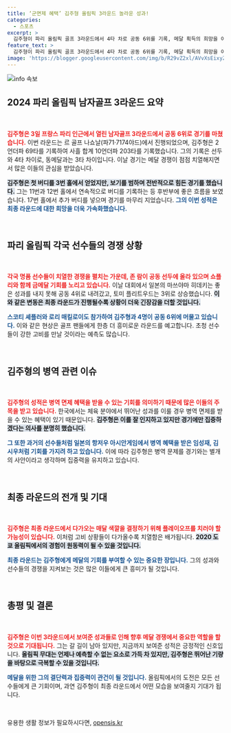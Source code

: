 ```yaml
---
title: ‘군면제 혜택’ 김주형 올림픽 3라운드 놀라운 성과!
categories:
  - 스포츠
excerpt: >
  김주형이 파리 올림픽 골프 3라운드에서 4타 차로 공동 6위를 기록, 메달 획득의 희망을 이어갔다. 동메달이 주어질 경우 병역 면제 혜택이 주목받고 있어 그의 경기가 더욱 긴장감을 높이고 있다.
feature_text: >
  김주형이 파리 올림픽 골프 3라운드에서 4타 차로 공동 6위를 기록, 메달 획득의 희망을 이어갔다. 동메달이 주어질 경우 병역 면제 혜택이 주목받고 있어 그의 경기가 더욱 긴장감을 높이고 있다.
image: 'https://blogger.googleusercontent.com/img/b/R29vZ2xl/AVvXsEixyZcFfHzMRdzZMjFBmAUKJYCLCGyLL1o632UiGVXcaFdKo_bkvkuCioo0uUKlGfBVcT3P84aROyZIXSBEx3Aw5nCQ3pTgDom1WDC4m8eifvWiAmWEEVb4x6G_l8C0QH225ldMjyaFvpxGEBGNO37VmDTDMHGhJPq73UglMfDca1-0aw/s1600/blogspot.png'
---
```


<p><img src="https://blogger.googleusercontent.com/img/b/R29vZ2xl/AVvXsEixyZcFfHzMRdzZMjFBmAUKJYCLCGyLL1o632UiGVXcaFdKo_bkvkuCioo0uUKlGfBVcT3P84aROyZIXSBEx3Aw5nCQ3pTgDom1WDC4m8eifvWiAmWEEVb4x6G_l8C0QH225ldMjyaFvpxGEBGNO37VmDTDMHGhJPq73UglMfDca1-0aw/s1600/blogspot.png" alt="info 속보" /></p>

<h2 data-ke-size="size26">2024 파리 올림픽 남자골프 3라운드 요약</h2>

<p data-ke-size="size16">&nbsp;</p>

<p><b><span style="color: #ee2323;">김주형은 3일 프랑스 파리 인근에서 열린 남자골프 3라운드에서 공동 6위로 경기를 마쳤습니다.</span></b> 이번 라운드는 르 골프 나쇼날(파71·7174야드)에서 진행되었으며, 김주형은 2언더파 69타를 기록하여 사흘 합계 10언더파 203타를 기록했습니다. 그의 기록은 선두와 4타 차이로, 동메달과는 3타 차이입니다. 이날 경기는 메달 경쟁이 점점 치열해지면서 많은 이들의 관심을 받았습니다.</p>

<p><b><span style="background-color: #21538527;">김주형은 첫 버디를 3번 홀에서 얻었지만, 보기를 범하며 전반적으로 힘든 경기를 했습니다.</span></b> 그는 11번과 12번 홀에서 연속적으로 버디를 기록하는 등 후반부에 좋은 흐름을 보였습니다. 17번 홀에서 추가 버디를 넣으며 경기를 마무리 지었습니다. <b><span style="color: #1a5490;">그의 이번 성적은 최종 라운드에 대한 희망을 더욱 가속화했습니다.</span></b></p>

<p data-ke-size="size16">&nbsp;</p>

<h2 data-ke-size="size26">파리 올림픽 각국 선수들의 경쟁 상황</h2>

<p data-ke-size="size16">&nbsp;</p>

<p><b><span style="color: #ee2323;">각국 명품 선수들이 치열한 경쟁을 펼치는 가운데, 존 람이 공동 선두에 올라 있으며 쇼플리와 함께 금메달 기회를 노리고 있습니다.</span></b> 이날 대회에서 일본의 마쓰야마 히데키는 좋은 성과를 내지 못해 공동 4위로 내려갔고, 토미 플리트우드는 3위로 상승했습니다. <b><span style="background-color: #21538527;">이와 같은 변동은 최종 라운드가 진행될수록 상황이 더욱 긴장감을 더할 것입니다.</span></b></p>

<p><b><span style="color: #1a5490;">스코티 셰플러와 로리 매킬로이도 참가하여 김주형과 4명이 공동 6위에 머물고 있습니다.</span></b> 이와 같은 현상은 골프 팬들에게 한층 더 흥미로운 라운드를 예고합니다. 초청 선수들이 강한 고비를 만날 것이라는 예측도 많습니다.</p>

<p data-ke-size="size16">&nbsp;</p>

<h2 data-ke-size="size26">김주형의 병역 관련 이슈</h2>

<p data-ke-size="size16">&nbsp;</p>

<p><b><span style="color: #ee2323;">김주형의 성적은 병역 면제 혜택을 받을 수 있는 기회를 의미하기 때문에 많은 이들의 주목을 받고 있습니다.</span></b> 한국에서는 체육 분야에서 뛰어난 성과를 이룰 경우 병역 면제를 받을 수 있는 혜택이 있기 때문입니다. <b><span style="background-color: #21538527;">김주형은 이를 잘 인지하고 있지만 경기에만 집중하겠다는 의사를 분명히 했습니다.</span></b></p>

<p><b><span style="color: #1a5490;">그 또한 과거의 선수들처럼 일본의 항저우 아시안게임에서 병역 혜택을 받은 임성재, 김시우처럼 기회를 가지려 하고 있습니다.</span></b> 이에 따라 김주형은 병역 문제를 경기와는 별개의 사안이라고 생각하며 집중력을 유지하고 있습니다.</p>

<p data-ke-size="size16">&nbsp;</p>

<h2 data-ke-size="size26">최종 라운드의 전개 및 기대</h2>

<p data-ke-size="size16">&nbsp;</p>

<p><b><span style="color: #ee2323;">김주형은 최종 라운드에서 다가오는 매달 색깔을 결정하기 위해 플레이오프를 치러야 할 가능성이 있습니다.</span></b> 이처럼 고비 상황들이 다가올수록 치열함은 배가됩니다. <b><span style="background-color: #21538527;">2020 도쿄 올림픽에서의 경험이 원동력이 될 수 있을 것입니다.</span></b></p>

<p><b><span style="color: #1a5490;">최종 라운드는 김주형에게 메달의 기회를 부여할 수 있는 중요한 장입니다.</span></b> 그의 성과와 선수들의 경쟁을 지켜보는 것은 많은 이들에게 큰 흥미가 될 것입니다.</p>

<p data-ke-size="size16">&nbsp;</p>

<h2 data-ke-size="size26">총평 및 결론</h2>

<p data-ke-size="size16">&nbsp;</p>

<p><b><span style="color: #ee2323;">김주형은 이번 3라운드에서 보여준 성과들로 인해 향후 메달 경쟁에서 중요한 역할을 할 것으로 기대됩니다.</span></b> 그는 갈 길이 남아 있지만, 지금까지 보여준 성적은 긍정적인 신호입니다. <b><span style="background-color: #21538527;">올림픽 무대는 언제나 예측할 수 없는 요소로 가득 차 있지만, 김주형은 뛰어난 기량을 바탕으로 극복할 수 있을 것입니다.</span></b></p>

<p><b><span style="color: #1a5490;">메달을 위한 그의 결단력과 집중력이 관건이 될 것입니다.</span></b> 올림픽에서의 도전은 모든 선수들에게 큰 기회이며, 과연 김주형이 최종 라운드에서 어떤 모습을 보여줄지 기대가 됩니다.</p>

<p data-ke-size="size16">&nbsp;</p>
유용한 생활 정보가 필요하시다면, <a href="https://opensis.kr" rel="dofollow">opensis.kr</a>


